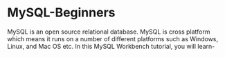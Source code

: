 # MySQL-Beginners
MySQL is an open source relational database.  MySQL is cross platform which means it runs on a number of different platforms such as Windows, Linux, and Mac OS etc.  In this MySQL Workbench tutorial, you will learn-
